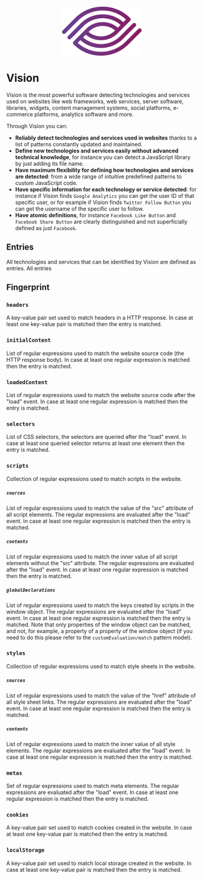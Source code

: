 <p align="center"> 
    <img src="vision.svg" alt="" width="210px">
</p>

# Vision
Vision is the most powerful software detecting technologies and
services used on websites like web frameworks, web services,
server software, libraries, widgets, content management systems, social platforms,
e-commerce platforms, analytics software and more.

Through Vision you can:
-   **Reliably detect technologies and services used in websites**
thanks to a list of patterns constantly updated and maintained.
-   **Define new technologies and services easily without
advanced technical knowledge**, for instance you can detect
a JavaScript library by just adding its file name.
-   **Have maximum flexibility for defining how technologies and
services are detected**: from a wide range of intuitive
predefined patterns to custom JavaScript code.
-   **Have specific information for each technology or service detected**:
for instance if Vision finds `Google Analytics` you can get the user ID of
that specific user, or for example if Vision finds `Twitter Follow Button`
you can get the username of the specific user to follow.
-   **Have atomic definitions**, for instance `Facebook Like Button`
and `Facebook Share Button` are clearly distinguished and not superficially
defined as just `Facebook`.

## Entries
All technologies and services that can be identified by Vision are defined as
entries. All entries

## Fingerprint

### `headers`
A key-value pair set used to match headers in a HTTP response.
In case at least one key-value pair is matched then the entry is matched.

### `initialContent`
List of regular expressions used to match the website source code (the HTTP response body). In case at least one regular expression is matched then the entry is matched.

### `loadedContent`
List of regular expressions used to match the website source code after the "load" event. In case at least one regular expression is matched then the entry is matched.

### `selectors`
List of CSS selectors, the selectors are queried after the "load" event. In case at least one queried selector returns at least one element then the entry is matched.

### `scripts`
Collection of regular expressions used to match scripts in the website.

##### `sources`
List of regular expressions used to match the value of the "src" attribute of all script elements. The regular expressions are evaluated after the "load" event. In case at least one regular expression is matched then the entry is matched.

##### `contents`
List of regular expressions used to match the inner value of all script elements without the "src" attribute. The regular expressions are evaluated after the "load" event. In case at least one regular expression is matched then the entry is matched.

##### `globalDeclarations`
List of regular expressions used to match the keys created by scripts in the window object. The regular expressions are evaluated after the "load" event. In case at least one regular expression is matched then the entry is matched. Note that only properties of the window object can be matched, and not, for example, a property of a property of the window object (if you need to do this please refer to the `customEvaluation/match` pattern model).

### `styles`
Collection of regular expressions used to match style sheets in the website.
 
##### `sources`
List of regular expressions used to match the value of the "href" attribute of all style sheet links. The regular expressions are evaluated after the "load" event. In case at least one regular expression is matched then the entry is matched.

##### `contents`
List of regular expressions used to match the inner value of all style elements. The regular expressions are evaluated after the "load" event. In case at least one regular expression is matched then the entry is matched.

### `metas`
Set of regular expressions used to match meta elements. The regular expressions are evaluated after the "load" event. In case at least one regular expression is matched then the entry is matched.

### `cookies`
A key-value pair set used to match cookies created in the website.
In case at least one key-value pair is matched then the entry is matched.

### `localStorage`
A key-value pair set used to match local storage created in the website.
In case at least one key-value pair is matched then the entry is matched.